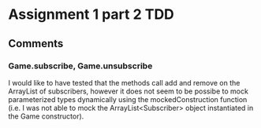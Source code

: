 # Assignment 1 part 2 TDD

## Comments
### Game.subscribe, Game.unsubscribe
I would like to have tested that the methods call add and remove on the ArrayList of subscribers, however it does not seem to be possibe to mock parameterized types dynamically using the mockedConstruction function (i.e. I was not able to mock the ArrayList\<Subscriber\> object instantiated in the Game constructor).

